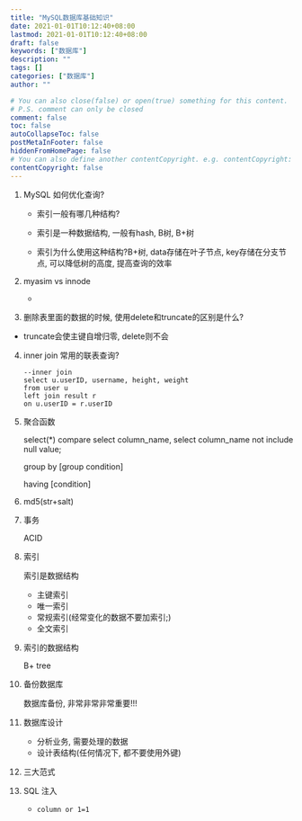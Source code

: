 ```yaml
---
title: "MySQL数据库基础知识"
date: 2021-01-01T10:12:40+08:00
lastmod: 2021-01-01T10:12:40+08:00
draft: false
keywords: ["数据库"]
description: ""
tags: []
categories: ["数据库"]
author: ""

# You can also close(false) or open(true) something for this content.
# P.S. comment can only be closed
comment: false
toc: false
autoCollapseToc: false
postMetaInFooter: false
hiddenFromHomePage: false
# You can also define another contentCopyright. e.g. contentCopyright: "This is another copyright."
contentCopyright: false
---
```

<!--more-->
1. MySQL 如何优化查询?

   - 索引一般有哪几种结构?

   - 索引是一种数据结构, 一般有hash, B树, B+树

   - 索引为什么使用这种结构?B+树, data存储在叶子节点, key存储在分支节点, 可以降低树的高度, 提高查询的效率

2. myasim vs innode

   - 

3. 删除表里面的数据的时候, 使用delete和truncate的区别是什么?

- truncate会使主键自增归零, delete则不会

4. inner join 常用的联表查询?

   ```mysql
   --inner join
   select u.userID, username, height, weight
   from user u
   left join result r
   on u.userID = r.userID
   ```

5. 聚合函数

   select(*) compare select column_name, select column_name not include null value;

   group by [group condition]

   having [condition]

6. md5(str+salt)

7. 事务

   ACID

8. 索引

   索引是数据结构

   - 主键索引
   - 唯一索引
   - 常规索引(经常变化的数据不要加索引;)
   - 全文索引

9. 索引的数据结构

   B+ tree

10. 备份数据库

    数据库备份, 非常非常非常重要!!!

11. 数据库设计

    - 分析业务, 需要处理的数据
    - 设计表结构(任何情况下, 都不要使用外键)

12. 三大范式

13. SQL 注入

    - `column or 1=1`

      

